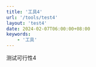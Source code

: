 ```yaml
---
title: '工具4'
url: '/tools/test4'
layout: 'test4'
date: 2024-02-07T06:00:00+08:00
keywords:
    - '工具'
---
```


测试可行性4

<!--more-->